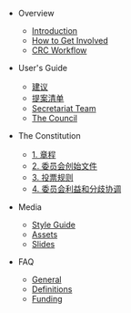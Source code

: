 

- Overview

    - [Introduction](/zh/overview/intro.md)
    - [How to Get Involved](/zh/overview/contribute.md)
    - [CRC Workflow](/zh/overview/crc.md)

- User's Guide

    - [建议](/zh/guide/suggestions.md)
    - [提案清单](/zh/guide/proposals.md)
    - [Secretariat Team](/zh/guide/secretariat.md)
    - [The Council](/zh/guide/council.md)

- The Constitution

    - [1. 章程](/zh/constitution/constitution.md)
    - [2. 委员会创始文件](/zh/constitution/founding.md)
    - [3. 投票规则](/zh/constitution/voting.md)
    - [4. 委员会利益和分歧协调](/zh/constitution/conflict-of-interest.md)

- Media

    - [Style Guide](/zh/media/style-guide.md)
    - [Assets](/zh/media/assets.md)
    - [Slides](/zh/media/slides.md)

- FAQ
    - [General](/zh/faq/general.md)
    - [Definitions](/zh/faq/definitions.md)
    - [Funding](/zh/faq/funding.md)

